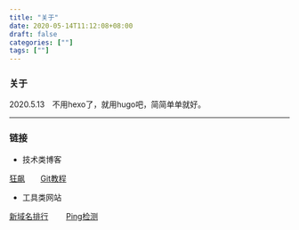 ```yaml
---
title: "关于"
date: 2020-05-14T11:12:08+08:00
draft: false
categories: [""]
tags: [""]
---
```


### 关于

2020.5.13　不用hexo了，就用hugo吧，简简单单就好。

---

### 链接

+ 技术类博客

[狂飙](https://networm.me/)　　[Git教程](https://www.liaoxuefeng.com/wiki/896043488029600)

+ 工具类网站

[新域名排行](https://namestat.org/) 　　[Ping检测](http://ping.chinaz.com/)

